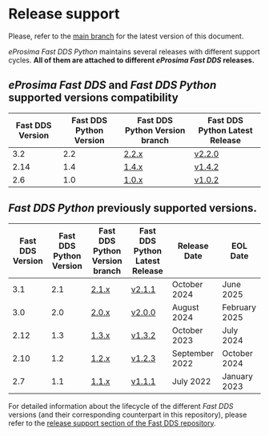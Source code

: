# Release support

Please, refer to the [main branch](https://github.com/eProsima/Fast-DDS-Python/blob/master/RELEASE_SUPPORT.md) for the latest version of this document.

*eProsima Fast DDS Python* maintains several releases with different support cycles.
**All of them are attached to different *eProsima Fast DDS* releases.**

## *eProsima Fast DDS* and *Fast DDS Python* supported versions compatibility

|Fast DDS Version|Fast DDS Python Version|Fast DDS Python Version branch|Fast DDS Python Latest Release|
|----------------|-----------------------|------------------------------|------------------------------|
|3.2|2.2|[2.2.x](https://github.com/eProsima/Fast-DDS-Python/tree/2.2.x)|[v2.2.0](https://github.com/eProsima/Fast-DDS-Python/releases/tag/v2.2.0)|
|2.14|1.4|[1.4.x](https://github.com/eProsima/Fast-DDS-Python/tree/1.4.x)|[v1.4.2](https://github.com/eProsima/Fast-DDS-Python/releases/tag/v1.4.2)|
|2.6|1.0|[1.0.x](https://github.com/eProsima/Fast-DDS-Python/tree/1.0.x)|[v1.0.2](https://github.com/eProsima/Fast-DDS-Python/releases/tag/v1.0.2)|


## *Fast DDS Python* previously supported versions.

|Fast DDS Version|Fast DDS Python Version|Fast DDS Python Version branch|Fast DDS Python Latest Release|Release Date|EOL Date|
|----------------|-----------------------|------------------------------|------------------------------|------------|--------|
|3.1|2.1|[2.1.x](https://github.com/eProsima/Fast-DDS-Python/tree/2.1.x)|[v2.1.1](https://github.com/eProsima/Fast-DDS-Python/releases/tag/v2.1.1)| October 2024 | June 2025 |
|3.0|2.0|[2.0.x](https://github.com/eProsima/Fast-DDS-Python/tree/2.0.x)|[v2.0.0](https://github.com/eProsima/Fast-DDS-Python/releases/tag/v2.0.0)|August 2024| February 2025|
|2.12|1.3|[1.3.x](https://github.com/eProsima/Fast-DDS-Python/tree/1.3.x)|[v1.3.2](https://github.com/eProsima/Fast-DDS-python/releases/tag/v1.3.2)|October 2023|July 2024|
|2.10|1.2|[1.2.x](https://github.com/eProsima/Fast-DDS-Python/tree/1.2.x)|[v1.2.3](https://github.com/eProsima/Fast-DDS-Python/releases/tag/v1.2.3)|September 2022|October 2024|
|2.7|1.1|[1.1.x](https://github.com/eProsima/Fast-DDS-Python/tree/1.1.x)|[v1.1.1](https://github.com/eProsima/Fast-DDS-python/releases/tag/v1.1.1)|July 2022|January 2023|

For detailed information about the lifecycle of the different *Fast DDS* versions (and their corresponding counterpart in this repository), please refer to the [release support section of the Fast DDS repository](https://github.com/eProsima/Fast-DDS/blob/master/RELEASE_SUPPORT.md).


